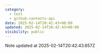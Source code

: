```yaml
---
category:
  - test
  - github-contents-api
date: 2025-02-14T20:42:43+00:00
updated: 2025-02-14T20:42:43+00:00
visibility: public
---
```


Note updated at 2025-02-14T20:42:43.657Z